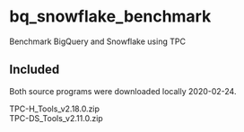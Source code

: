 # bq_snowflake_benchmark
Benchmark BigQuery and Snowflake using TPC


## Included 

Both source programs were downloaded locally 2020-02-24.  

TPC-H_Tools_v2.18.0.zip  
TPC-DS_Tools_v2.11.0.zip  